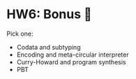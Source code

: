 # HW6: Bonus 💎

Pick one:
- Codata and subtyping
- Encoding and meta-circular interpreter
- Curry-Howard and program synthesis
- PBT
